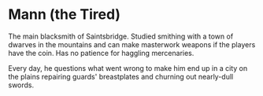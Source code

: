 # Mann (the Tired)
The main blacksmith of Saintsbridge. Studied smithing with a town of dwarves in the mountains and can make masterwork weapons if the players have the coin. Has no patience for haggling mercenaries.

Every day, he questions what went wrong to make him end up in a city on the plains repairing guards' breastplates and churning out nearly-dull swords. 